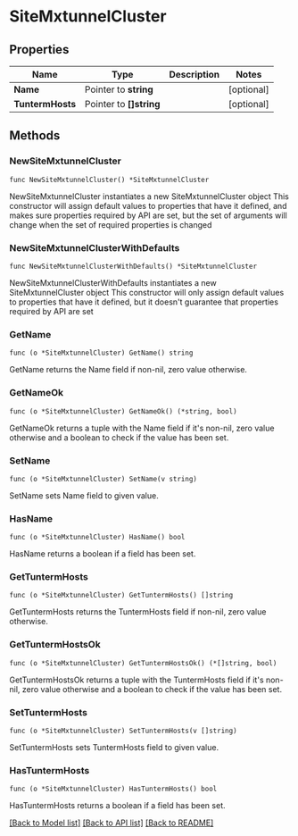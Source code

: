 # SiteMxtunnelCluster

## Properties

Name | Type | Description | Notes
------------ | ------------- | ------------- | -------------
**Name** | Pointer to **string** |  | [optional] 
**TuntermHosts** | Pointer to **[]string** |  | [optional] 

## Methods

### NewSiteMxtunnelCluster

`func NewSiteMxtunnelCluster() *SiteMxtunnelCluster`

NewSiteMxtunnelCluster instantiates a new SiteMxtunnelCluster object
This constructor will assign default values to properties that have it defined,
and makes sure properties required by API are set, but the set of arguments
will change when the set of required properties is changed

### NewSiteMxtunnelClusterWithDefaults

`func NewSiteMxtunnelClusterWithDefaults() *SiteMxtunnelCluster`

NewSiteMxtunnelClusterWithDefaults instantiates a new SiteMxtunnelCluster object
This constructor will only assign default values to properties that have it defined,
but it doesn't guarantee that properties required by API are set

### GetName

`func (o *SiteMxtunnelCluster) GetName() string`

GetName returns the Name field if non-nil, zero value otherwise.

### GetNameOk

`func (o *SiteMxtunnelCluster) GetNameOk() (*string, bool)`

GetNameOk returns a tuple with the Name field if it's non-nil, zero value otherwise
and a boolean to check if the value has been set.

### SetName

`func (o *SiteMxtunnelCluster) SetName(v string)`

SetName sets Name field to given value.

### HasName

`func (o *SiteMxtunnelCluster) HasName() bool`

HasName returns a boolean if a field has been set.

### GetTuntermHosts

`func (o *SiteMxtunnelCluster) GetTuntermHosts() []string`

GetTuntermHosts returns the TuntermHosts field if non-nil, zero value otherwise.

### GetTuntermHostsOk

`func (o *SiteMxtunnelCluster) GetTuntermHostsOk() (*[]string, bool)`

GetTuntermHostsOk returns a tuple with the TuntermHosts field if it's non-nil, zero value otherwise
and a boolean to check if the value has been set.

### SetTuntermHosts

`func (o *SiteMxtunnelCluster) SetTuntermHosts(v []string)`

SetTuntermHosts sets TuntermHosts field to given value.

### HasTuntermHosts

`func (o *SiteMxtunnelCluster) HasTuntermHosts() bool`

HasTuntermHosts returns a boolean if a field has been set.


[[Back to Model list]](../README.md#documentation-for-models) [[Back to API list]](../README.md#documentation-for-api-endpoints) [[Back to README]](../README.md)


